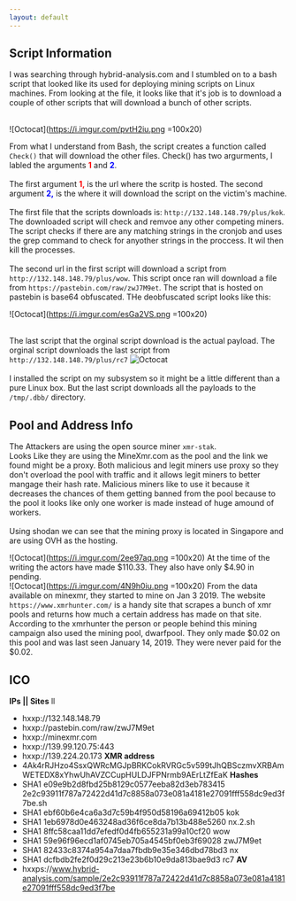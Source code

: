 ```yaml
---
layout: default
---
```

## Script Information
I was searching through hybrid-analysis.com and I stumbled on to a bash script that looked like its used for deploying mining scripts on Linux machines. From looking at the file, it looks like that it's job is to download a couple of other scripts that will download a bunch of other scripts.<br>
<br>

![Octocat](https://i.imgur.com/pvtH2iu.png =100x20)

From what I understand from Bash, the script creates a function called ```Check()``` that will download the other files. Check() has two argurments, I labled the arguments <b><font color="red">1</font></b> and <b><font color="blue">2</font></b>.
<br>
<br>
The first argument <font color="red"><b>1,</b></font> is the url where the scritp is hosted. The second argument <font color="blue"><b>2,</b></font> is the where it will download the script on the victim's machine. 
<br><br>
The first file that the scripts downloads is: ```http://132.148.148.79/plus/kok```. The downloaded script will check and remvoe any other competing miners. The script checks if there are any matching strings in the cronjob and uses the grep command to check for anyother strings in the proccess. It wil then kill the processes. 
<br>
<br>
The second url in the first script will download a script from ```http://132.148.148.79/plus/wow```. This script once ran will download a file from ```https://pastebin.com/raw/zwJ7M9et```. The script that is hosted on pastebin is base64 obfuscated. 
THe deobfuscated script looks like this: <br>

![Octocat](https://i.imgur.com/esGa2VS.png =100x20)
<br>
<br>

The last script that the orginal script download is the actual payload. The orginal script downloads the last script from ```http://132.148.148.79/plus/rc7```
![Octocat](https://i.imgur.com/JaHI09x.png=100x20)
<br><br>
I installed the script on my subsystem so it might be a little different than a pure Linux box. 
But the last script downloads all the payloads to the ```/tmp/.dbb/``` directory. 
## Pool and Address Info
The Attackers are using the open source miner  ```xmr-stak```.  
Looks Like they are using the MineXmr.com as the pool and the link we found might be a proxy. Both malicious and legit miners use  proxy so they don't overload the pool with traffic and it allows legit miners to better mangage their hash rate. Malicious miners like to use it because it decreases the chances of them getting banned from the pool because to the pool it looks like only one worker is made instead of huge amound of workers. 
<br><br>
Using shodan we can see that the mining proxy is located in Singapore and are using OVH as the hosting. 

![Octocat](https://i.imgur.com/2ee97aq.png =100x20)
At the time of the writing the actors have made $110.33. They also have only $4.90 in pending. 
<br>
![Octocat](https://i.imgur.com/4N9h0iu.png =100x20)
From the data available on minexmr, they started to mine on Jan 3 2019.
The website ```https://www.xmrhunter.com/``` is a handy site that scrapes a bunch of xmr pools and returns how much a certain address has made on that site. According to the xmrhunter the person or people behind this mining campaign also used the mining pool, dwarfpool. They only made $0.02 on this pool and was last seen January 14, 2019. They were never paid for the $0.02. 


## ICO
<b>IPs || Sites</b> ll
  -   hxxp://132.148.148.79
  -   hxxp://pastebin.com/raw/zwJ7M9et
  -   hxxp://minexmr.com
  -   hxxp://139.99.120.75:443
  -   hxxp://139.224.20.173
<b>XMR address</b>
  -   4Ak4rRJHzo4SsxQWRcMGJpBRKCokRVRGc5v599tJhQBSczmvXRBAmWETEDX8xYhwUhAVZCCupHULDJFPNrmb9AErLtZfEaK
<b>Hashes</b>
  -   SHA1 e09e9b2d8fbd25b8129c0577eeba82d3eb783415 2e2c93911f787a72422d41d7c8858a073e081a4181e27091fff558dc9ed3f7be.sh
  -   SHA1 ebf60b6e4ca6a3d7c59b4f950d58196a69412b05 kok
  -   SHA1 1eb6978d0e463248ad36f6ce8da7b13b488e5260 nx.2.sh
  -   SHA1 8ffc58caa11dd7efedf0d4fb655231a99a10cf20 wow
  -   SHA1 59e96f96ecd1af0745eb705a4545bf0eb3f69028 zwJ7M9et
  -   SHA1 82433c8374a954a7daa7fbdb9e35e346dbd78bd3 nx 
  -   SHA1 dcfbdb2fe2f0d29c213e23b6b10e9da813bae9d3 rc7
<b>AV</b>
  -   hxxps://www.hybrid-analysis.com/sample/2e2c93911f787a72422d41d7c8858a073e081a4181e27091fff558dc9ed3f7be
